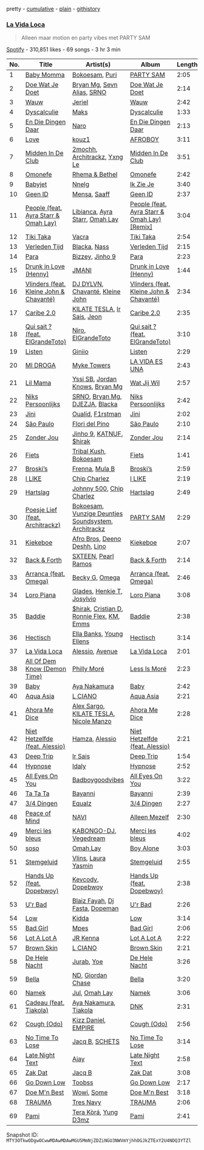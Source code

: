pretty - [cumulative](/playlists/cumulative/37i9dQZF1DWXHyhanaNMoy.md) - [plain](/playlists/plain/37i9dQZF1DWXHyhanaNMoy) - [githistory](https://github.githistory.xyz/mackorone/spotify-playlist-archive/blob/main/playlists/plain/37i9dQZF1DWXHyhanaNMoy)

### [La Vida Loca](https://open.spotify.com/playlist/37i9dQZF1DWXHyhanaNMoy)

> Alleen maar motion en party vibes met PARTY SAM

[Spotify](https://open.spotify.com/user/spotify) - 310,851 likes - 69 songs - 3 hr 3 min

| No. | Title | Artist(s) | Album | Length |
|---|---|---|---|---|
| 1 | [Baby Momma](https://open.spotify.com/track/1emiSCbzoWIpfqerJijIRS) | [Bokoesam](https://open.spotify.com/artist/2NFWbreVmIEJG0iqIvLDOI), [Puri](https://open.spotify.com/artist/3ADyFy1orEwODaiHmRRMQp) | [PARTY SAM](https://open.spotify.com/album/0OfEs4Ventri53Ps9kyOna) | 2:05 |
| 2 | [Doe Wat Je Doet](https://open.spotify.com/track/5wwjB3x0ULGlZ4o2xJwqzM) | [Bryan Mg](https://open.spotify.com/artist/1PyToLP6F2rzV0ZSR71lgl), [Sevn Alias](https://open.spotify.com/artist/0HDMwoCS316xhKCZlJPBnc), [SRNO](https://open.spotify.com/artist/0Kwf0zcciIFGLCKiqNcO6Q) | [Doe Wat Je Doet](https://open.spotify.com/album/5vn20sanTK8TRN2JyQrymL) | 2:14 |
| 3 | [Wauw](https://open.spotify.com/track/0ktHq4CUjQwvqanG7VpFe9) | [Jeriel](https://open.spotify.com/artist/5aOFQglcIwmAAMFZPytAWu) | [Wauw](https://open.spotify.com/album/4wscODUSYEc96oSL7N7GOU) | 2:42 |
| 4 | [Dyscalculie](https://open.spotify.com/track/0LNT7X2PU2gg8vpMZHC37n) | [Maks](https://open.spotify.com/artist/0s350tLzNbk3Vj7rwZHXSI) | [Dyscalculie](https://open.spotify.com/album/1hJBIeaY6hODwbYq0Zwsnk) | 1:33 |
| 5 | [En Die Dingen Daar](https://open.spotify.com/track/5347LKOoRWFJxvxQY2SEAa) | [Naro](https://open.spotify.com/artist/5Kv6rQa5K5N440P21T9a0Y) | [En Die Dingen Daar](https://open.spotify.com/album/3Xh4eGqrVaSGTVtdvhgkv2) | 2:13 |
| 6 | [Love](https://open.spotify.com/track/5zgOQGcG0oTDUQVc45q1BY) | [kouz1](https://open.spotify.com/artist/3siTsIx6IEreSUva7pVnZ8) | [AFROBOY](https://open.spotify.com/album/1kjMaJivlo6PglDSbF9gK1) | 3:11 |
| 7 | [Midden In De Club](https://open.spotify.com/track/0Fu1u02G2t0zx57nznFwC8) | [2mochh](https://open.spotify.com/artist/0Rco3YiEW2pB9JGHeVhLJk), [Architrackz](https://open.spotify.com/artist/5YqXgMhzkUnyjYQGgoIvoq), [Yxng Le](https://open.spotify.com/artist/3Ptyea6E1lJgg6W64f0OQa) | [Midden In De Club](https://open.spotify.com/album/7hVIIRKPPaeSXY0d6qe8RW) | 3:51 |
| 8 | [Omonefe](https://open.spotify.com/track/6MZrNKlgyPHcIG5vhiLfqz) | [Rhema & Bethel](https://open.spotify.com/artist/2mhQjvqnRV83cj1G1b8ToN) | [Omonefe](https://open.spotify.com/album/6mwE7xX4eI5FdUui38SxlG) | 2:42 |
| 9 | [Babyjet](https://open.spotify.com/track/6GNugjWdqd1eZQYDTyE5ch) | [Nnelg](https://open.spotify.com/artist/7bbzOJyYWRp0cef7NpIClP) | [Ik Zie Je](https://open.spotify.com/album/6ih8KxlsA7M5a2gWikbPWP) | 3:40 |
| 10 | [Geen ID](https://open.spotify.com/track/3RvZ5mxHFiVZYCpTT4rPjx) | [Mensa](https://open.spotify.com/artist/70SvhGqakpocD7GxVYnnBC), [Saaff](https://open.spotify.com/artist/5N0oMOcqrh2ycDSKCo3raQ) | [Geen ID](https://open.spotify.com/album/6sF5kPiELI0drdugzP41iR) | 2:37 |
| 11 | [People \(feat\. Ayra Starr & Omah Lay\)](https://open.spotify.com/track/5PtIgP17XrTITTrco3uDOr) | [Libianca](https://open.spotify.com/artist/7kjSuFGKhLm8b5qXoMhRkJ), [Ayra Starr](https://open.spotify.com/artist/3ZpEKRjHaHANcpk10u6Ntq), [Omah Lay](https://open.spotify.com/artist/5yOvAmpIR7hVxiS6Ls5DPO) | [People \(feat\. Ayra Starr & Omah Lay\) \[Remix\]](https://open.spotify.com/album/689njStjzEujqVZtSDlpha) | 3:04 |
| 12 | [Tiki Taka](https://open.spotify.com/track/7LKbaK4RD00Nso9EJk4opn) | [Vacra](https://open.spotify.com/artist/5OLkn5GT6EcMuJzjwgvQnu) | [Tiki Taka](https://open.spotify.com/album/0BxUHxJCLTnXXtBjIUK51N) | 2:54 |
| 13 | [Verleden Tijd](https://open.spotify.com/track/7obgoX4SK8bxLIwbR41Dcq) | [Blacka](https://open.spotify.com/artist/30pd29wLmBULRRp7k5yIxW), [Nass](https://open.spotify.com/artist/2vmQP2rkDh9bcyzhP1YVKU) | [Verleden Tijd](https://open.spotify.com/album/6HMsEq2NjCOlEQiFdSSNXL) | 2:15 |
| 14 | [Para](https://open.spotify.com/track/2BevMrVPQsDs6V7VZTdbhb) | [Bizzey](https://open.spotify.com/artist/5GIcOzVFTNnzArytjmTkW8), [Jinho 9](https://open.spotify.com/artist/3gPtUdMiLkJgmQIxFpEhAk) | [Para](https://open.spotify.com/album/3j4j3AakOx6CC3yyY6Yq7d) | 2:23 |
| 15 | [Drunk in Love \(Henny\)](https://open.spotify.com/track/14xuT74kDW0LIPMsr5g5zf) | [JMANI](https://open.spotify.com/artist/1QR6WDewVzcY8JrxP5Gyj3) | [Drunk in Love \(Henny\)](https://open.spotify.com/album/3AUvqkp5zza0MWlpv5OAwn) | 1:44 |
| 16 | [Vlinders \(feat\. Kleine John & Chavanté\)](https://open.spotify.com/track/0dsRtIlchp7nmVAS5hemAr) | [DJ DYLVN](https://open.spotify.com/artist/0UW6JJvOT28AEOnu9H9d5l), [Chavanté](https://open.spotify.com/artist/46hfNL2Bni5Ux8hCDMAjIN), [Kleine John](https://open.spotify.com/artist/7bTUZU8QavxiW0GtvEVP0M) | [Vlinders \(feat\. Kleine John & Chavanté\)](https://open.spotify.com/album/3vMpRJnBn2mIOq4GrWFbHl) | 2:34 |
| 17 | [Caribe 2.0](https://open.spotify.com/track/4L8bFIYzXyK7U8EJk5POlO) | [KILATE TESLA](https://open.spotify.com/artist/3aO2Q4cXKGxsh87bX4Oavo), [Ir Sais](https://open.spotify.com/artist/4NEThNYJ3WyNcJWcmpjq88), [Jeon](https://open.spotify.com/artist/3ECsaSd1fom8coUUkkFzqt) | [Caribe 2.0](https://open.spotify.com/album/1tPnFAJ2ihuiKlh05HUh9o) | 2:35 |
| 18 | [Qui sait ? \(feat\. ElGrandeToto\)](https://open.spotify.com/track/2ocvINkdRhdHdpgWfkCZOR) | [Niro](https://open.spotify.com/artist/1wAtSe79kItIb9nf5EhI2Q), [ElGrandeToto](https://open.spotify.com/artist/4BFLElxtBEdsdwGA1kHTsx) | [Qui sait ? \(feat\. ElGrandeToto\)](https://open.spotify.com/album/4Fcl7tsReWcII8mfGDW3gr) | 3:10 |
| 19 | [Listen](https://open.spotify.com/track/1YgiXulBEnUINkEGDd4ngT) | [Giniio](https://open.spotify.com/artist/1iSUoJSoYDqjIO5P1CdPfM) | [Listen](https://open.spotify.com/album/2eOxVZZF7xUkblhC6W3kjs) | 2:29 |
| 20 | [MI DROGA](https://open.spotify.com/track/5OYRVKWII0Eog7CjQRnmGf) | [Myke Towers](https://open.spotify.com/artist/7iK8PXO48WeuP03g8YR51W) | [LA VIDA ES UNA](https://open.spotify.com/album/3puAvurwvtvi1rodndIPW8) | 2:43 |
| 21 | [Lil Mama](https://open.spotify.com/track/5YY0YoyqNTSaagwA9rmGRd) | [Yssi SB](https://open.spotify.com/artist/0o1hCS1PDOc1UtVrcXB9s8), [Jordan Knows](https://open.spotify.com/artist/5PfjH7mhfa4dZf3SQhuzId), [Bryan Mg](https://open.spotify.com/artist/1PyToLP6F2rzV0ZSR71lgl) | [Wat Jij Wil](https://open.spotify.com/album/47f9MXhBWPaS4H3nS7M6Fm) | 2:57 |
| 22 | [Niks Persoonlijks](https://open.spotify.com/track/7bxFIHG0ULALzcupONGVWc) | [SRNO](https://open.spotify.com/artist/0Kwf0zcciIFGLCKiqNcO6Q), [Bryan Mg](https://open.spotify.com/artist/1PyToLP6F2rzV0ZSR71lgl), [DJEZJA](https://open.spotify.com/artist/6bJ0SXA2VXkqXpJBR2SQkf), [Blacka](https://open.spotify.com/artist/30pd29wLmBULRRp7k5yIxW) | [Niks Persoonlijks](https://open.spotify.com/album/4Eyx66Hc6RfGpCw59BhbqH) | 2:42 |
| 23 | [Jini](https://open.spotify.com/track/5PNZdDZE07oJOnTrE53p7x) | [Oualid](https://open.spotify.com/artist/60tsxRkHtGIlk3IW8U8O2y), [F1rstman](https://open.spotify.com/artist/0IA4SdCS8HBDX6oBoOlgaf) | [Jini](https://open.spotify.com/album/2rOM0s7rEyzdhGgnKUb81u) | 2:02 |
| 24 | [São Paulo](https://open.spotify.com/track/7DnMM03KPW8LQhkrjyG5ED) | [Flori del Pino](https://open.spotify.com/artist/1OsGGctJwvyAI3zB2MAU8V) | [São Paulo](https://open.spotify.com/album/0ecNuV7lqmzkJEtefDTZIA) | 2:10 |
| 25 | [Zonder Jou](https://open.spotify.com/track/4hUh1nZIF3VioqWKuGMceU) | [Jinho 9](https://open.spotify.com/artist/3gPtUdMiLkJgmQIxFpEhAk), [KATNUF](https://open.spotify.com/artist/4xDh11zptvPADSQxvbiClo), [$hirak](https://open.spotify.com/artist/1uUuCEXmWpKN2YLl5xSoT2) | [Zonder Jou](https://open.spotify.com/album/59FBX1katrnJ8coGBtiDfw) | 2:14 |
| 26 | [Fiets](https://open.spotify.com/track/7dXXQRborTggr2w04Ofo1j) | [Tribal Kush](https://open.spotify.com/artist/7fr6F0dEvfSoZW3fJ5fvUD), [Bokoesam](https://open.spotify.com/artist/2NFWbreVmIEJG0iqIvLDOI) | [Fiets](https://open.spotify.com/album/7hqt1WB6yK6aqET4FW0yEg) | 1:41 |
| 27 | [Broski’s](https://open.spotify.com/track/3D0wRuJbUqjoLdeXEYc5E3) | [Frenna](https://open.spotify.com/artist/6m1LYS5NQonxjOcQFPQOb5), [Mula B](https://open.spotify.com/artist/6zEaCvF0CqEHs7kFyBkLHi) | [Broski’s](https://open.spotify.com/album/6QQveJTy0ZAbqBMTYwpS3V) | 2:59 |
| 28 | [I LIKE](https://open.spotify.com/track/3nxc93Aj303lK87EC0YjUa) | [Chip Charlez](https://open.spotify.com/artist/2gnD9CeLx3IlYO2zz0DEqH) | [I LIKE](https://open.spotify.com/album/5KvjOK9UfNwtMuYtVvqPU9) | 2:19 |
| 29 | [Hartslag](https://open.spotify.com/track/77eq2DbNIS97yaib8nWHP7) | [Johnny 500](https://open.spotify.com/artist/53phw2rwTqJEtpZ1LgsPgj), [Chip Charlez](https://open.spotify.com/artist/2gnD9CeLx3IlYO2zz0DEqH) | [Hartslag](https://open.spotify.com/album/0cPOcQoo6rmXbqMJknD9MS) | 2:49 |
| 30 | [Poesje Lief \(feat\. Architrackz\)](https://open.spotify.com/track/1T8I1G5QPTx9GWpQAaBk0R) | [Bokoesam](https://open.spotify.com/artist/2NFWbreVmIEJG0iqIvLDOI), [Vunzige Deuntjes Soundsystem](https://open.spotify.com/artist/62YuFBPEU1YLmrYgOdL0Ci), [Architrackz](https://open.spotify.com/artist/5YqXgMhzkUnyjYQGgoIvoq) | [PARTY SAM](https://open.spotify.com/album/0OfEs4Ventri53Ps9kyOna) | 2:29 |
| 31 | [Kiekeboe](https://open.spotify.com/track/5grUdSNqWuLSLlf5SlYJ2R) | [Afro Bros](https://open.spotify.com/artist/3wtMPMvPtiFylbnNXF6CAj), [Deeno Deshh](https://open.spotify.com/artist/2rtZrTzDp2lvaraXfbron0), [Lino](https://open.spotify.com/artist/50XQMobXASNNGho6iHHpFH) | [Kiekeboe](https://open.spotify.com/album/0iajI14MLimmzK1C5sdWWY) | 2:07 |
| 32 | [Back & Forth](https://open.spotify.com/track/2C5ria7rY3eg2JUbX2k2MY) | [SXTEEN](https://open.spotify.com/artist/3vioxUBsBBi7pmXx4KG5Vg), [Pearl Ramos](https://open.spotify.com/artist/4L8v7LCc2BtljMWBEvSgCh) | [Back & Forth](https://open.spotify.com/album/78jSrI5Csd5bmQEqEyIJOA) | 2:14 |
| 33 | [Arranca \(feat\. Omega\)](https://open.spotify.com/track/6IdcyYfBz9LG3SWIKVyNgh) | [Becky G](https://open.spotify.com/artist/4obzFoKoKRHIphyHzJ35G3), [Omega](https://open.spotify.com/artist/1UjxAZqzphB1tsMb1aWBj0) | [Arranca \(feat\. Omega\)](https://open.spotify.com/album/3d0XlD9jrpNetVgDfsErG4) | 2:46 |
| 34 | [Loro Piana](https://open.spotify.com/track/11sTBZXqq6nKIFHFRDBKnu) | [Glades](https://open.spotify.com/artist/2IrIxkfver7SZcOsFC0l6Q), [Henkie T](https://open.spotify.com/artist/3n51Vz9Zb9aFmoXmXZ50El), [Josylvio](https://open.spotify.com/artist/1wFoE1RwBMWoWkXcFrCgsx) | [Loro Piana](https://open.spotify.com/album/0egHLSkTArwzqumnOHzejS) | 3:08 |
| 35 | [Baddie](https://open.spotify.com/track/4mgYtnnm01NgTKLlMpF10h) | [$hirak](https://open.spotify.com/artist/1uUuCEXmWpKN2YLl5xSoT2), [Cristian D](https://open.spotify.com/artist/1uBw9o9xJfe2H3geRocQq4), [Ronnie Flex](https://open.spotify.com/artist/5eir5zFJpES4j7gsymbVyl), [KM](https://open.spotify.com/artist/0MSYpagcvnSP2o91Ji2OCw), [Emms](https://open.spotify.com/artist/2AkaK2DXdBUWYjpwOHoKs2) | [Baddie](https://open.spotify.com/album/0u9XpTRBvmMooQZokHW7il) | 2:38 |
| 36 | [Hectisch](https://open.spotify.com/track/1wXbi7Vn9b53kMDOOdgZiZ) | [Ella Banks](https://open.spotify.com/artist/5hQfwoHdd8NBpDKXWHORIM), [Young Ellens](https://open.spotify.com/artist/0SuC1Z51R9kleDO1pj3Gub) | [Hectisch](https://open.spotify.com/album/4w1jxGYJ7bHa25wmYWFkKt) | 3:14 |
| 37 | [La Vida Loca](https://open.spotify.com/track/2In3xN9kujyxAWIz54jpxf) | [Alessio](https://open.spotify.com/artist/6gFuwMAaoJDU6M3c8UHcAj), [Avenue](https://open.spotify.com/artist/5NBiiazDZXAGReVI4U3hPw) | [La Vida Loca](https://open.spotify.com/album/5tT02kwcuk7v5Jdgnmpqzc) | 2:01 |
| 38 | [All Of Dem Know \(Demon Time\)](https://open.spotify.com/track/36uv4BvGAhzvYkjT2oHbYc) | [Philly Moré](https://open.spotify.com/artist/3GL6hDzc8ltMMIl6gOTWIT) | [Less Is Moré](https://open.spotify.com/album/2PGbBTsnDUej2PAXIEl2tb) | 2:23 |
| 39 | [Baby](https://open.spotify.com/track/5uKJiHdlDBz53cM1qZd0yB) | [Aya Nakamura](https://open.spotify.com/artist/7IlRNXHjoOCgEAWN5qYksg) | [Baby](https://open.spotify.com/album/5IdztduZ9UaHxZm0xDyEyA) | 2:42 |
| 40 | [Aqua Asia](https://open.spotify.com/track/0ONJCxrC8AzB03HAEokaRi) | [L CIANO](https://open.spotify.com/artist/3KDvUuEB5x3C5ER17sK0rd) | [Aqua Asia](https://open.spotify.com/album/4E2L4hzp2hSxww9RmN0JYp) | 2:21 |
| 41 | [Ahora Me Dice](https://open.spotify.com/track/4bDn037NB3Cn3KljyNISyP) | [Alex Sargo](https://open.spotify.com/artist/2rzmi9GgvLsfDZwMLRkNEG), [KILATE TESLA](https://open.spotify.com/artist/3aO2Q4cXKGxsh87bX4Oavo), [Nicole Manzo](https://open.spotify.com/artist/2xMWVkr64dpJLZY8LRGUdb) | [Ahora Me Dice](https://open.spotify.com/album/1ps1Jf65nJUnzmokz4uiMo) | 2:28 |
| 42 | [Niet Hetzelfde \(feat\. Alessio\)](https://open.spotify.com/track/6Lzk9t6dEFLXkwBPEaLfjm) | [Hamza](https://open.spotify.com/artist/5Gj8NmnSAo6ZuGum96pzrB), [Alessio](https://open.spotify.com/artist/6gFuwMAaoJDU6M3c8UHcAj) | [Niet Hetzelfde \(feat\. Alessio\)](https://open.spotify.com/album/5vDOcbFVe4uOauTMc2Y4F3) | 2:21 |
| 43 | [Deep Trip](https://open.spotify.com/track/4h5PxOJugIKZdOmZCMGEr7) | [Ir Sais](https://open.spotify.com/artist/4NEThNYJ3WyNcJWcmpjq88) | [Deep Trip](https://open.spotify.com/album/2wI9QCrd0Qh9RoLE2HBZGN) | 1:54 |
| 44 | [Hypnose](https://open.spotify.com/track/3qU98CXuNSZgJFsqLhNvoF) | [Idaly](https://open.spotify.com/artist/1EYdbYpGAuJy6uZo4sVMoM) | [Hypnose](https://open.spotify.com/album/0ImQAxOInCW0kb2RLhqz7W) | 2:52 |
| 45 | [All Eyes On You](https://open.spotify.com/track/2CvQycaLX8eGR46JOAhh8k) | [Badboygoodvibes](https://open.spotify.com/artist/1HIMRZqxPjlZLjzuWt3lR3) | [All Eyes On You](https://open.spotify.com/album/00PVcrGVColJqZdOohU0ZR) | 3:22 |
| 46 | [Ta Ta Ta](https://open.spotify.com/track/3rmqNsOiGqqvFNTmGlzl4R) | [Bayanni](https://open.spotify.com/artist/6FbCERtE2CKqEWihHMYjcG) | [Bayanni](https://open.spotify.com/album/0XIgw74GKfTD6MCOHzhovL) | 2:39 |
| 47 | [3/4 Dingen](https://open.spotify.com/track/5Fh809xDN3K5u4N2Q31R2O) | [Equalz](https://open.spotify.com/artist/57RYqNhEvaNiafuP1X73GS) | [3/4 Dingen](https://open.spotify.com/album/2bYn8s51z0MRydOjxHe65d) | 2:27 |
| 48 | [Peace of Mind](https://open.spotify.com/track/5cA9gN7FcgVjBBTMATujsd) | [NAVI](https://open.spotify.com/artist/5DCwmxnCqNVMljhthee6ti) | [Alleen Mezelf](https://open.spotify.com/album/0lW7OvNzMxbK5uqxdPKgCT) | 2:30 |
| 49 | [Merci les bleus](https://open.spotify.com/track/0tFY357QKe2GKvjcWA1kxK) | [KABONGO\-DJ](https://open.spotify.com/artist/3hMFSJWyvWxr5XvsCTikVP), [Vegedream](https://open.spotify.com/artist/4eYnorQRhVHT2KBl2UyHHd) | [Merci les bleus](https://open.spotify.com/album/3ifVPOJBoE2k6Y93l9Hb3b) | 4:02 |
| 50 | [soso](https://open.spotify.com/track/1wADwLSkYhrSmy4vdy6BRn) | [Omah Lay](https://open.spotify.com/artist/5yOvAmpIR7hVxiS6Ls5DPO) | [Boy Alone](https://open.spotify.com/album/5NLjxx8nRy9ooUmgpOvfem) | 3:03 |
| 51 | [Stemgeluid](https://open.spotify.com/track/1HFFfvXM13DA5hYt6SjhZj) | [Vlins](https://open.spotify.com/artist/3qV1LDx1ZWWJVdnLuVXAB5), [Laura Yasmin](https://open.spotify.com/artist/2ifdw2Mu8P2fCey9VLhuu2) | [Stemgeluid](https://open.spotify.com/album/31q5PSjc9lvGbg6glT3dsk) | 2:55 |
| 52 | [Hands Up \(feat\. Dopebwoy\)](https://open.spotify.com/track/4SG0taCeFyMRCk1B2oPJ9R) | [Kevcody](https://open.spotify.com/artist/3heGIV1KV0B4c4MW7H2mey), [Dopebwoy](https://open.spotify.com/artist/6OQggpm01CmAB717TKtDCr) | [Hands Up \(feat\. Dopebwoy\)](https://open.spotify.com/album/48xPTdsbfEwQcuJ3FIHNpn) | 2:38 |
| 53 | [U'r Bad](https://open.spotify.com/track/6fJmOSkPSqTETDvBFyiyXb) | [Blaiz Fayah](https://open.spotify.com/artist/2WyypmYjOdaXg0bXDP67j7), [Dj Fasta](https://open.spotify.com/artist/3J1MVADg8VwYQ6FFsqnTUV), [Dopeman](https://open.spotify.com/artist/3uPMES49lCQUHHnCaWaeLr) | [U'r Bad](https://open.spotify.com/album/5U9wRqpFlPI7qENyw9vHfX) | 2:26 |
| 54 | [Low](https://open.spotify.com/track/67PSXs0ixoOUD03BL6UfVQ) | [Kidda](https://open.spotify.com/artist/4OtcoXGM3abQUnErfCczaj) | [Low](https://open.spotify.com/album/0HpwLRomUn6DGADacaO0id) | 3:14 |
| 55 | [Bad Girl](https://open.spotify.com/track/5NAf59A6ieXlasaIr5dezh) | [Mpes](https://open.spotify.com/artist/1OR4lRZJgv9KJCIbRV9qOT) | [Bad Girl](https://open.spotify.com/album/6X5zFrOgFjIrsLwWGX6rO8) | 2:06 |
| 56 | [Lot A Lot A](https://open.spotify.com/track/0KLU7YiCi6aZYkYgL1ZuSf) | [JR Kenna](https://open.spotify.com/artist/2ZwZZINTWJqycmO64P77kN) | [Lot A Lot A](https://open.spotify.com/album/604I4i2wI2iQDuGM2qAJMg) | 2:22 |
| 57 | [Brown Skin](https://open.spotify.com/track/2leJelsg9uYs8qjrVaf1Fq) | [L CIANO](https://open.spotify.com/artist/3KDvUuEB5x3C5ER17sK0rd) | [Brown Skin](https://open.spotify.com/album/4AVMCFjiurZk9HLAaWtIa6) | 2:21 |
| 58 | [De Hele Nacht](https://open.spotify.com/track/6EmORRyjZrZ5xXqQlXQx9C) | [Jurab](https://open.spotify.com/artist/5DLs5cEqsubNvGBx148Jpm), [Yoe](https://open.spotify.com/artist/5OEYg5YwTGfQdFPwQ2uUlG) | [De Hele Nacht](https://open.spotify.com/album/4fGNH63RfxbGFnZuFwaz2d) | 3:26 |
| 59 | [Bella](https://open.spotify.com/track/1cWhEVeod9vNnt99IWQOtp) | [ND](https://open.spotify.com/artist/6hXVcZyUR2WLIXDkXrw1eQ), [Giordan Chase](https://open.spotify.com/artist/70UN6NJ61w4Ugtjgmlu0HT) | [Bella](https://open.spotify.com/album/0m06zefSt575K7uCdShGxr) | 3:20 |
| 60 | [Namek](https://open.spotify.com/track/27axiMYaZu77nF45ogoTTy) | [Jul](https://open.spotify.com/artist/3IW7ScrzXmPvZhB27hmfgy), [Omah Lay](https://open.spotify.com/artist/5yOvAmpIR7hVxiS6Ls5DPO) | [Namek](https://open.spotify.com/album/1VCr5EN02r1K83Mi8vwRO7) | 3:06 |
| 61 | [Cadeau \(feat\. Tiakola\)](https://open.spotify.com/track/4serT1J6lu8eTsMMG9VhF8) | [Aya Nakamura](https://open.spotify.com/artist/7IlRNXHjoOCgEAWN5qYksg), [Tiakola](https://open.spotify.com/artist/3vUMXQ9kPnZAQkMkZZ7Hfh) | [DNK](https://open.spotify.com/album/2sDLGR5LQ1pRmyCOT0alhN) | 2:31 |
| 62 | [Cough \(Odo\)](https://open.spotify.com/track/0u2A4QNAMUyfQbgfVR3HvK) | [Kizz Daniel](https://open.spotify.com/artist/1X6cBGnXpEpN7CmflLKmLV), [EMPIRE](https://open.spotify.com/artist/3hPFJ4ShHVEAaL689YeblD) | [Cough \(Odo\)](https://open.spotify.com/album/3j33Z0rLryDGCZFRhppoZq) | 2:56 |
| 63 | [No Time To Lose](https://open.spotify.com/track/26QFxdsPHyywrRof3KTflU) | [Jacq B](https://open.spotify.com/artist/2Rd0yxydAq7hBWjbsuW8aF), [SCHETS](https://open.spotify.com/artist/44HNB7RtTtGJ2r6IPOlaOm) | [No Time To Lose](https://open.spotify.com/album/4MZXWcF8iMeWxUlfjMFLnN) | 3:14 |
| 64 | [Late Night Text](https://open.spotify.com/track/2nWV2pDZl9CEP8CxZNdf4k) | [Ajay](https://open.spotify.com/artist/6blOShkI4PDC0gqCk6PQoa) | [Late Night Text](https://open.spotify.com/album/0VeGU2T25mWACFf0mcUglE) | 2:58 |
| 65 | [Zak Dat](https://open.spotify.com/track/4S95ERtdulZdDr8dS9pRGZ) | [Jacq B](https://open.spotify.com/artist/2Rd0yxydAq7hBWjbsuW8aF) | [Zak Dat](https://open.spotify.com/album/2e97520RBGJDlXyXYw8viT) | 3:08 |
| 66 | [Go Down Low](https://open.spotify.com/track/7bJuZfhJS7WgP5OgHKuD28) | [Toobss](https://open.spotify.com/artist/0rzkFZ1D0Aayl1ysZnWlpC) | [Go Down Low](https://open.spotify.com/album/36aVtRLotdKZtWiwqGiLWx) | 2:17 |
| 67 | [Doe M'n Best](https://open.spotify.com/track/67IJXCN36NMxeDUHccfu2s) | [Wowi](https://open.spotify.com/artist/6wMTXQM1eVz7pU83iGskyR), [Some](https://open.spotify.com/artist/21Sh5EcNtL9tl8YeT7t81M) | [Doe M'n Best](https://open.spotify.com/album/0anPnXu2zJj2DD90l0edE8) | 3:18 |
| 68 | [TRAUMA](https://open.spotify.com/track/32JZ3AW8VtFFzglfOkLMGr) | [Tres Navy](https://open.spotify.com/artist/1Ds6xyj1eLdmGB9mG1CT1o) | [TRAUMA](https://open.spotify.com/album/5fFvazdMPlXabKWDf4YH6L) | 2:06 |
| 69 | [Pami](https://open.spotify.com/track/089MJDjJ7qJmMWcmD3J4c8) | [Tera Kòrá](https://open.spotify.com/artist/29oWM4DINZdTGRS0xKihHR), [Yung D3mz](https://open.spotify.com/artist/2PWdxiDyY5rv1qBHEUfqQf) | [Pami](https://open.spotify.com/album/4fjfAYCr7TDteiCVSX4IlM) | 2:41 |

Snapshot ID: `MTY3OTkwODgwOCwwMDAwMDAwMGU5MmNjZDZiNGU3NWVmYjhhOGJkZTExY2U4NDQ3YTZl`
